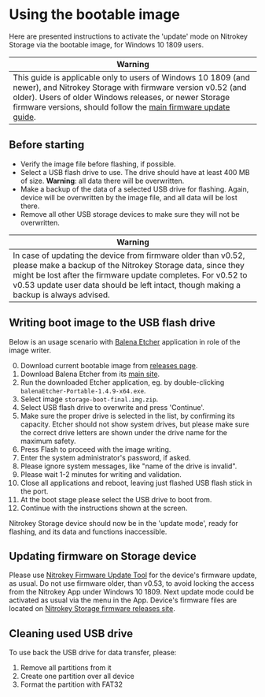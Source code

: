 # Using the bootable image
Here are presented instructions to activate the 'update' mode on Nitrokey Storage via the bootable image, for Windows 10 1809 users. 

|Warning|
|-----|
|This guide is applicable only to users of Windows 10 1809 (and newer), and Nitrokey Storage with firmware version v0.52 (and older). Users of older Windows releases, or newer Storage firmware versions, should follow the [main firmware update guide].|

[main firmware update guide]: https://www.nitrokey.com/en/documentation/firmware-update-storage

## Before starting
- Verify the image file before flashing, if possible.
- Select a USB flash drive to use. The drive should have at least 400 MB of size. **Warning**: all data there will be overwritten. 
- Make a backup of the data of a selected USB drive for flashing. Again, device will be overwritten by the image file, and all data will be lost there.
- Remove all other USB storage devices to make sure they will not be overwritten.

|Warning|
|-----|
|In case of updating the device from firmware older than v0.52, please make a backup of the Nitrokey Storage data, since they might be lost after the firmware update completes. For v0.52 to v0.53 update user data should be left intact, though making a backup is always advised.|


## Writing boot image to the USB flash drive
Below is an usage scenario with [Balena Etcher] application in role of the image writer.

0. Download current bootable image from [releases page].
0. Download Balena Etcher from its [main site].
1. Run the downloaded Etcher application, eg. by double-clicking `balenaEtcher-Portable-1.4.9-x64.exe`.
2. Select image `storage-boot-final.img.zip`.
3. Select USB flash drive to overwrite and press 'Continue'.
4. Make sure the proper drive is selected in the list, by confirming its capacity. Etcher should not show system drives, but please make sure the correct drive letters are shown under the drive name for the maximum safety.
5. Press Flash to proceed with the image writing.
6. Enter the system administrator's password, if asked.
7. Please ignore system messages, like "name of the drive is invalid".
8. Please wait 1-2 minutes for writing and validation.
9. Close all applications and reboot, leaving just flashed USB flash stick in the port.
10. At the boot stage please select the USB drive to boot from.
11. Continue with the instructions shown at the screen.

Nitrokey Storage device should now be in the 'update mode', ready for flashing, and its data and functions inaccessible.

## Updating firmware on Storage device
Please use [Nitrokey Firmware Update Tool] for the device's firmware update, as usual. Do not use firmware older, than v0.53, to avoid locking the access from the Nitrokey App under Windows 10 1809. Next update mode could be activated as usual via the menu in the App. Device's firmware files are located on [Nitrokey Storage firmware releases site].

[Nitrokey Storage firmware releases site]: https://github.com/Nitrokey/nitrokey-storage-firmware/releases

## Cleaning used USB drive
To use back the USB drive for data transfer, please:
1. Remove all partitions from it
2. Create one partition over all device
3. Format the partition with FAT32


[main site]: https://www.balena.io/etcher/
[Balena Etcher]: https://www.balena.io/etcher/
[releases page]: https://github.com/Nitrokey/nitrokey-storage-update-boot/releases
[Nitrokey Firmware Update Tool]: https://github.com/Nitrokey/nitrokey-update-tool/releases